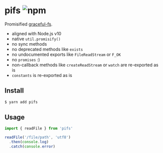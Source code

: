 # pifs ![npm](https://flat.badgen.net/npm/v/pifs)

Promisified [graceful-fs](https://github.com/isaacs/node-graceful-fs).

* aligned with Node.js v10
* native `util.promisify()`
* no sync methods
* no deprecated methods like `exists`
* no undocumented exports like `FileReadStream` or `F_OK`
* no `promises` :)
* non-callback methods like `createReadStream` or `watch` are re-exported as is
* `constants` is re-exported as is

## Install

```sh
$ yarn add pifs
```

## Usage

```js
import { readFile } from 'pifs'

readFile('/file/path', 'utf8')
  .then(console.log)
  .catch(console.error)
```

